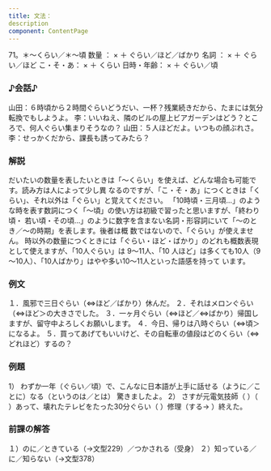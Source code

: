```yaml
---
title: 文法：
description
component: ContentPage
---
```



71。＊～くらい／＊～頃
数量 ： × ＋ ぐらい／ほど／ばかり 名詞 ： × ＋ ぐらい／ほど こ・そ・あ： × ＋ くらい 日時・年齢： × ＋ ぐらい／頃
### ♪会話♪
山田：６時頃から２時間ぐらいどうだい、一杯？残業続きだから、たまには気分転換でもしようよ。
李：いいねえ、隣のビルの屋上ビアガーデンはどう？ところで、何人ぐらい集まりそうなの？
山田：５人ほどだよ。いつもの顔ぶれさ。
李：せっかくだから、課長も誘ってみたら？
### 解説
だいたいの数量を表したいときは「～くらい」を使えば、どんな場合も可能です。読み方は人によって少し異 なるのですが、「こ・そ・あ」につくときは「くらい」、それ以外は「ぐらい」と覚えてください。
「10時頃・三月頃…」のような時を表す数詞につく「～頃」の使い方は初級で習ったと思いますが、「終わり頃・ 若い頃・その頃…」のように数字を含まない名詞・形容詞にいて「～のとき／～の時期」を表します。後者は概 数ではないので、「ぐらい」が使えません。
時以外の数量につくときには「ぐらい・ほど・ばかり」のどれも概数表現として使えますが、「10人ぐらい」は
9～11人、「10 人ほど」は多くても10人（9～10人）、「10人ばかり」はやや多い10～11人といった語感を持って います。
### 例文
１．風邪で三日ぐらい（⇔ほど／ばかり）休んだ。
２．それはメロンぐらい（⇔ほど＞の大きさでした。
３．一ヶ月ぐらい（⇔ほど／⇔ばかり）帰国しますが、留守中よろしくお願いします。
４．今日、帰りは八時ぐらい（⇔頃＞になるよ。
５．買ってあげてもいいけど、その自転車の値段はどのくらい（⇔どれほど）するの？
### 例題
1） わずか一年（ぐらい／頃）で、こんなに日本語が上手に話せる（ように／ことに）なる（というのは／とは） 驚きましたよ。
2） さすが元電気技師（ ）（ ）あって、壊れたテレビをたった30分ぐらい（ ）修理（する→ ）終えた。
### 前課の解答
１）のに／ときている（→文型229）／つかされる（受身）
２）知っている／に／知らない（→文型378）
